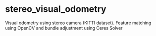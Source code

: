 # stereo_visual_odometry
Visual odometry using stereo camera (KITTI dataset). Feature matching using OpenCV and bundle adjustment using Ceres Solver
